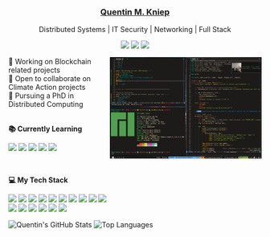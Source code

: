 <h3 align="center"><a href="https://quentinkniep.com">Quentin M. Kniep</a></h3>
<p align="center">
	Distributed Systems | IT Security | Networking | Full Stack
</p>
<p align="center">
	<a href="https://www.linkedin.com/in/qkniep"><img src="https://img.shields.io/badge/-LinkedIn-0A66C2?style=for-the-badge&logo=Linkedin&logoColor=white"></a>
	<a href="https://twitter.com/qkniep"><img src="https://img.shields.io/badge/-X-000000?style=for-the-badge&logo=X&logoColor=white"></a>
	<a href="https://www.instagram.com/qkniep"><img src="https://img.shields.io/badge/-Instagram-E4405F?style=for-the-badge&logo=Instagram&logoColor=white"></a>
</p>

<a href="https://github.com/qkniep/dotfiles"><img align="right" alt="screenshot of my setup" width="60%" src="https://github.com/qkniep/dotfiles/blob/main/screenshot.png" /></a>

<div style="max-width: 40%">
	🔭 Working on Blockchain related projects
	<br />
	🌱 Open to collaborate on Climate Action projects
	<br />
	🏫 Pursuing a PhD in Distributed Computing
	<br />
	<br />
	<p><b>📚 Currently Learning</b></p>
	<p>
		<a href="https://nixos.org"><img src="https://img.shields.io/badge/-Nix-5277C3?style=for-the-badge&logo=NixOS&logoColor=white"></a>
		<a href="https://github.com/ocaml/ocaml"><img src="https://img.shields.io/badge/-OCaml-EC6813?style=for-the-badge&logo=OCaml&logoColor=white"></a>
		<a href="https://github.com/leptos-rs/leptos"><img src="https://img.shields.io/badge/-Leptos-EF3939?style=for-the-badge&logo=Leptos&logoColor=white"></a>
		<a href="https://github.com/concourse/concourse"><img src="https://img.shields.io/badge/-Concourse-3398dc?style=for-the-badge&logo=Concourse&logoColor=white"></a>
		<a href="https://github.com/pola-rs/polars"><img src="https://img.shields.io/badge/-Polars-CD792C?style=for-the-badge&logo=Polars&logoColor=white"></a>
	</p>
	<br />
	<p><b>💻 My Tech Stack</b></p>
	<p>
		<img src="https://img.shields.io/badge/-Rust-000000?style=for-the-badge&logo=Rust&logoColor=white">
		<img src="https://img.shields.io/badge/-Python-3776AB?style=for-the-badge&logo=Python&logoColor=white">
		<img src="https://img.shields.io/badge/-Go-00ADD8?style=for-the-badge&logo=Go&logoColor=white">
		<img src="https://img.shields.io/badge/-C%2B%2B-00599C?style=for-the-badge&logo=C%2B%2B&logoColor=white">
		<img src="https://img.shields.io/badge/-PSQL-4169E1?style=for-the-badge&logo=postgresql&logoColor=white">
		<img src="https://img.shields.io/badge/-Fresh-FFD80B?style=for-the-badge&logo=Deno&logoColor=black">
		<img src="https://img.shields.io/badge/-HTML-e34f26?style=for-the-badge&logo=HTML5&logoColor=white">
		<img src="https://img.shields.io/badge/-CSS-1572b6?style=for-the-badge&logo=CSS3&logoColor=white">
		<img src="https://img.shields.io/badge/-TS-3178C6?style=for-the-badge&logo=TypeScript&logoColor=white">
		<img src="https://img.shields.io/badge/-Plausible-5850EC?style=for-the-badge&logo=PlausibleAnalytics&logoColor=white">
		<img src="https://img.shields.io/badge/-Grafana-F46800?style=for-the-badge&logo=Grafana&logoColor=white">
		<img src="https://img.shields.io/badge/-Git-f05032?style=for-the-badge&logo=Git&logoColor=white">
		<img src="https://img.shields.io/badge/-Docker-2496ed?style=for-the-badge&logo=Docker&logoColor=white">
		<img src="https://img.shields.io/badge/-Caddy-01A90E?style=for-the-badge&logo=Caddy&logoColor=white">
		<img src="https://img.shields.io/badge/-LaTeX-008080?style=for-the-badge&logo=LaTeX&logoColor=white">
		<img src="https://img.shields.io/badge/-Pandas-150458?style=for-the-badge&logo=Pandas&logoColor=white">
	</p>
</div>

![Quentin's GitHub Stats](https://github-readme-stats.vercel.app/api?username=qkniep&count_private=true&include_all_commits=true&show_icons=true&hide_border=true&theme=gruvbox)
![Top Languages](https://github-readme-stats.vercel.app/api/top-langs/?username=qkniep&layout=compact&langs_count=6&hide_border=true&theme=gruvbox)
